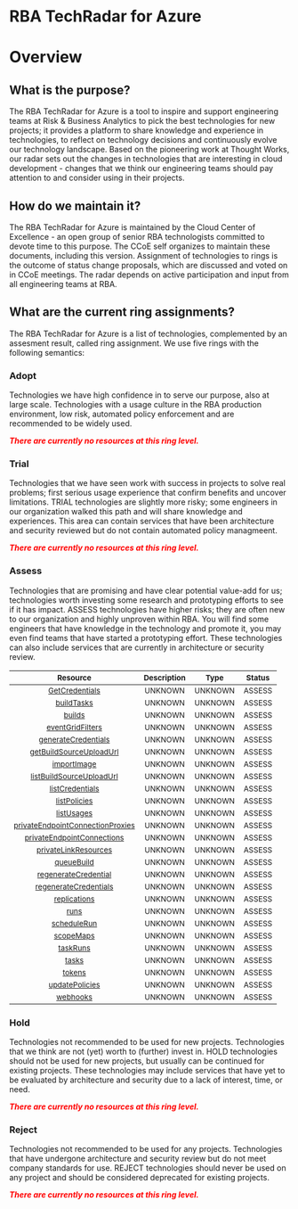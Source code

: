 
RBA TechRadar for Azure
=======================

# Overview

## What is the purpose?


The RBA TechRadar for Azure is a tool to inspire and support engineering teams at Risk & Business Analytics to pick the best technologies for new projects; it provides a platform to share knowledge and experience in technologies, to reflect on technology decisions and continuously evolve our technology landscape.  Based on the pioneering work at Thought Works, our radar sets out the changes in technologies that are interesting in cloud development - changes that we think our engineering teams should pay attention to and consider using in their projects.
## How do we maintain it?


The RBA TechRadar for Azure is maintained by the Cloud Center of Excellence - an open group of senior RBA technologists committed to devote time to this purpose.  The CCoE self organizes to maintain these documents, including this version.  Assignment of technologies to rings is the outcome of status change proposals, which are discussed and voted on in CCoE meetings.  The radar depends on active participation and input from all engineering teams at RBA.
## What are the current ring assignments?


The RBA TechRadar for Azure is a list of technologies, complemented by an assesment result, called ring assignment.  We use five rings with the following semantics:
### Adopt


Technologies we have high confidence in to serve our purpose, also at large scale.  Technologies with a usage culture in the RBA production environment, low risk, automated policy enforcement and are recommended to be widely used.  
  
***<font color="red"> There are currently no resources at this ring level. </font>***
### Trial


Technologies that we have seen work with success in projects to solve real problems;  first serious usage experience that confirm benefits and uncover limitations.  TRIAL technologies are slightly more risky; some engineers in our organization walked this path and will share knowledge and experiences.  This area can contain services that have been architecture and security reviewed but do not contain automated policy managmeent.  
  
***<font color="red"> There are currently no resources at this ring level. </font>***
### Assess


Technologies that are promising and have clear potential value-add for us; technologies worth investing some research and prototyping efforts to see if it has impact.  ASSESS technologies have higher risks;  they are often new to our organization and highly unproven within RBA.  You will find some engineers that have knowledge in the technology and promote it, you may even find teams that have started a prototyping effort.  These technologies can also include services that are currently in architecture or security review.  

|<sub>Resource</sub>|<sub>Description</sub>|<sub>Type</sub>|<sub>Status</sub>|
| :---: | :---: | :---: | :---: |
|<sub>[GetCredentials](https://github.com/openrba/python-azure-techradar/tree/master/Microsoft.Advisor/registries/GetCredentials)</sub>|<sub>UNKNOWN</sub>|<sub>UNKNOWN</sub>|<sub>ASSESS</sub>|
|<sub>[buildTasks](https://github.com/openrba/python-azure-techradar/tree/master/Microsoft.Advisor/registries/buildTasks)</sub>|<sub>UNKNOWN</sub>|<sub>UNKNOWN</sub>|<sub>ASSESS</sub>|
|<sub>[builds](https://github.com/openrba/python-azure-techradar/tree/master/Microsoft.Advisor/registries/builds)</sub>|<sub>UNKNOWN</sub>|<sub>UNKNOWN</sub>|<sub>ASSESS</sub>|
|<sub>[eventGridFilters](https://github.com/openrba/python-azure-techradar/tree/master/Microsoft.Advisor/registries/eventGridFilters)</sub>|<sub>UNKNOWN</sub>|<sub>UNKNOWN</sub>|<sub>ASSESS</sub>|
|<sub>[generateCredentials](https://github.com/openrba/python-azure-techradar/tree/master/Microsoft.Advisor/registries/generateCredentials)</sub>|<sub>UNKNOWN</sub>|<sub>UNKNOWN</sub>|<sub>ASSESS</sub>|
|<sub>[getBuildSourceUploadUrl](https://github.com/openrba/python-azure-techradar/tree/master/Microsoft.Advisor/registries/getBuildSourceUploadUrl)</sub>|<sub>UNKNOWN</sub>|<sub>UNKNOWN</sub>|<sub>ASSESS</sub>|
|<sub>[importImage](https://github.com/openrba/python-azure-techradar/tree/master/Microsoft.Advisor/registries/importImage)</sub>|<sub>UNKNOWN</sub>|<sub>UNKNOWN</sub>|<sub>ASSESS</sub>|
|<sub>[listBuildSourceUploadUrl](https://github.com/openrba/python-azure-techradar/tree/master/Microsoft.Advisor/registries/listBuildSourceUploadUrl)</sub>|<sub>UNKNOWN</sub>|<sub>UNKNOWN</sub>|<sub>ASSESS</sub>|
|<sub>[listCredentials](https://github.com/openrba/python-azure-techradar/tree/master/Microsoft.Advisor/registries/listCredentials)</sub>|<sub>UNKNOWN</sub>|<sub>UNKNOWN</sub>|<sub>ASSESS</sub>|
|<sub>[listPolicies](https://github.com/openrba/python-azure-techradar/tree/master/Microsoft.Advisor/registries/listPolicies)</sub>|<sub>UNKNOWN</sub>|<sub>UNKNOWN</sub>|<sub>ASSESS</sub>|
|<sub>[listUsages](https://github.com/openrba/python-azure-techradar/tree/master/Microsoft.Advisor/registries/listUsages)</sub>|<sub>UNKNOWN</sub>|<sub>UNKNOWN</sub>|<sub>ASSESS</sub>|
|<sub>[privateEndpointConnectionProxies](https://github.com/openrba/python-azure-techradar/tree/master/Microsoft.Advisor/registries/privateEndpointConnectionProxies)</sub>|<sub>UNKNOWN</sub>|<sub>UNKNOWN</sub>|<sub>ASSESS</sub>|
|<sub>[privateEndpointConnections](https://github.com/openrba/python-azure-techradar/tree/master/Microsoft.Advisor/registries/privateEndpointConnections)</sub>|<sub>UNKNOWN</sub>|<sub>UNKNOWN</sub>|<sub>ASSESS</sub>|
|<sub>[privateLinkResources](https://github.com/openrba/python-azure-techradar/tree/master/Microsoft.Advisor/registries/privateLinkResources)</sub>|<sub>UNKNOWN</sub>|<sub>UNKNOWN</sub>|<sub>ASSESS</sub>|
|<sub>[queueBuild](https://github.com/openrba/python-azure-techradar/tree/master/Microsoft.Advisor/registries/queueBuild)</sub>|<sub>UNKNOWN</sub>|<sub>UNKNOWN</sub>|<sub>ASSESS</sub>|
|<sub>[regenerateCredential](https://github.com/openrba/python-azure-techradar/tree/master/Microsoft.Advisor/registries/regenerateCredential)</sub>|<sub>UNKNOWN</sub>|<sub>UNKNOWN</sub>|<sub>ASSESS</sub>|
|<sub>[regenerateCredentials](https://github.com/openrba/python-azure-techradar/tree/master/Microsoft.Advisor/registries/regenerateCredentials)</sub>|<sub>UNKNOWN</sub>|<sub>UNKNOWN</sub>|<sub>ASSESS</sub>|
|<sub>[replications](https://github.com/openrba/python-azure-techradar/tree/master/Microsoft.Advisor/registries/replications)</sub>|<sub>UNKNOWN</sub>|<sub>UNKNOWN</sub>|<sub>ASSESS</sub>|
|<sub>[runs](https://github.com/openrba/python-azure-techradar/tree/master/Microsoft.Advisor/registries/runs)</sub>|<sub>UNKNOWN</sub>|<sub>UNKNOWN</sub>|<sub>ASSESS</sub>|
|<sub>[scheduleRun](https://github.com/openrba/python-azure-techradar/tree/master/Microsoft.Advisor/registries/scheduleRun)</sub>|<sub>UNKNOWN</sub>|<sub>UNKNOWN</sub>|<sub>ASSESS</sub>|
|<sub>[scopeMaps](https://github.com/openrba/python-azure-techradar/tree/master/Microsoft.Advisor/registries/scopeMaps)</sub>|<sub>UNKNOWN</sub>|<sub>UNKNOWN</sub>|<sub>ASSESS</sub>|
|<sub>[taskRuns](https://github.com/openrba/python-azure-techradar/tree/master/Microsoft.Advisor/registries/taskRuns)</sub>|<sub>UNKNOWN</sub>|<sub>UNKNOWN</sub>|<sub>ASSESS</sub>|
|<sub>[tasks](https://github.com/openrba/python-azure-techradar/tree/master/Microsoft.Advisor/registries/tasks)</sub>|<sub>UNKNOWN</sub>|<sub>UNKNOWN</sub>|<sub>ASSESS</sub>|
|<sub>[tokens](https://github.com/openrba/python-azure-techradar/tree/master/Microsoft.Advisor/registries/tokens)</sub>|<sub>UNKNOWN</sub>|<sub>UNKNOWN</sub>|<sub>ASSESS</sub>|
|<sub>[updatePolicies](https://github.com/openrba/python-azure-techradar/tree/master/Microsoft.Advisor/registries/updatePolicies)</sub>|<sub>UNKNOWN</sub>|<sub>UNKNOWN</sub>|<sub>ASSESS</sub>|
|<sub>[webhooks](https://github.com/openrba/python-azure-techradar/tree/master/Microsoft.Advisor/registries/webhooks)</sub>|<sub>UNKNOWN</sub>|<sub>UNKNOWN</sub>|<sub>ASSESS</sub>|

### Hold


Technologies not recommended to be used for new projects. Technologies that we think are not (yet) worth to (further) invest in.  HOLD technologies should not be used for new projects, but usually can be continued for existing projects.  These technologies may include services that have yet to be evaluated by architecture and security due to a lack of interest, time, or need.  
  
***<font color="red"> There are currently no resources at this ring level. </font>***
### Reject


Technologies not recommended to be used for any projects. Technologies that have undergone architecture and security review but do not meet company standards for use.  REJECT technologies should never be used on any project and should be considered deprecated for existing projects.  
  
***<font color="red"> There are currently no resources at this ring level. </font>***